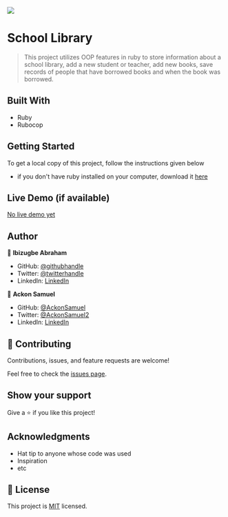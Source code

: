 ![](https://img.shields.io/badge/Microverse-blueviolet)

# School Library

> This project utilizes OOP features in ruby to store information about a school library, add a new student or teacher, add new books, save records of people that have borrowed books and when the book was borrowed.

## Built With

- Ruby
- Rubocop

## Getting Started

To get a local copy of this project, follow the instructions given below

- if you don't have ruby installed on your computer, download it [here](https://www.ruby-lang.org/en/downloads/)

## Live Demo (if available)

[No live demo yet](https://livedemo.com)

## Author

👤 **Ibizugbe Abraham**

- GitHub: [@githubhandle](https://github.com/ibizugbe)
- Twitter: [@twitterhandle](https://twitter.com/abrahamibizugbe)
- LinkedIn: [LinkedIn](https://linkedin.com/in/abrahamibizugbe)

👤 **Ackon Samuel**

- GitHub: [@AckonSamuel](https://github.com/AckonSamuel/)
- Twitter: [@AckonSamuel2](https://twitter.com/AckonSamuel2)
- LinkedIn: [LinkedIn](https://www.linkedin.com/in/samuel-yaw-ackon/)

## 🤝 Contributing

Contributions, issues, and feature requests are welcome!

Feel free to check the [issues page](../../issues/).

## Show your support

Give a ⭐️ if you like this project!

## Acknowledgments

- Hat tip to anyone whose code was used
- Inspiration
- etc

## 📝 License

This project is [MIT](./LICENSE) licensed.

